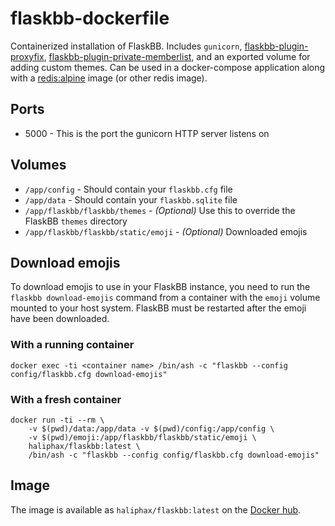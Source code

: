 # flaskbb-dockerfile

Containerized installation of FlaskBB. Includes `gunicorn`,
[flaskbb-plugin-proxyfix](https://github.com/haliphax/flaskbb-plugin-proxyfix),
[flaskbb-plugin-private-memberlist](https://github.com/haliphax/flaskbb-plugin-private-memberlist),
and an exported volume for adding custom themes. Can be used in a
docker-compose application along with a
[redis:alpine](https://hub.docker.com/r/library/redis/tags/alpine/) image (or
other redis image).

## Ports

- 5000 - This is the port the gunicorn HTTP server listens on

## Volumes

- `/app/config` - Should contain your `flaskbb.cfg` file
- `/app/data` - Should contain your `flaskbb.sqlite` file
- `/app/flaskbb/flaskbb/themes` - *(Optional)* Use this to override the FlaskBB `themes` directory
- `/app/flaskbb/flaskbb/static/emoji` - *(Optional)* Downloaded emojis

## Download emojis

To download emojis to use in your FlaskBB instance, you need to run the
`flaskbb download-emojis` command from a container with the `emoji` volume
mounted to your host system. FlaskBB must be restarted after the emoji have
been downloaded.

### With a running container

    docker exec -ti <container name> /bin/ash -c "flaskbb --config config/flaskbb.cfg download-emojis"

### With a fresh container

````
docker run -ti --rm \
	-v $(pwd)/data:/app/data -v $(pwd)/config:/app/config \
	-v $(pwd)/emoji:/app/flaskbb/flaskbb/static/emoji \
	haliphax/flaskbb:latest \
	/bin/ash -c "flaskbb --config config/flaskbb.cfg download-emojis"
````

## Image

The image is available as `haliphax/flaskbb:latest` on the
[Docker hub](https://hub.docker.com/r/haliphax/flaskbb/).
